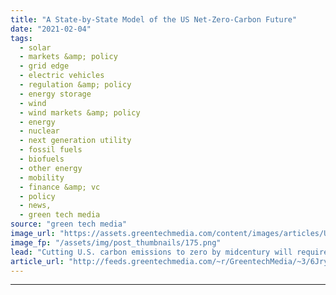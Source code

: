 ```yaml
---
title: "A State-by-State Model of the US Net-Zero-Carbon Future"
date: "2021-02-04"
tags: 
  - solar
  - markets &amp; policy
  - grid edge
  - electric vehicles
  - regulation &amp; policy
  - energy storage
  - wind
  - wind markets &amp; policy
  - energy
  - nuclear
  - next generation utility
  - fossil fuels
  - biofuels
  - other energy
  - mobility
  - finance &amp; vc
  - policy
  - news,
  - green tech media
source: "green tech media"
image_url: "https://assets.greentechmedia.com/content/images/articles/US_from_Space_Night_NASA_XL_Shutterstock.jpg"
image_fp: "/assets/img/post_thumbnails/175.png"
lead: "Cutting U.S. carbon emissions to zero by midcentury will require trillions of dollars of investment and disrupt entire sectors of the economy reliant on fossil fuels. But that doesn’t mean that states most reliant on fossil fuel extraction or industr ..."
article_url: "http://feeds.greentechmedia.com/~r/GreentechMedia/~3/6JryB3aTE5Y/to-zero-carbon-is-preferable-to-reachin"
---
```


---
